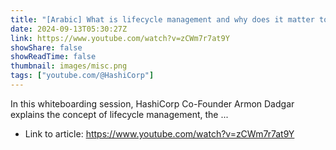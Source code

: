 ```yaml
---
title: "[Arabic] What is lifecycle management and why does it matter to platform teams?"
date: 2024-09-13T05:30:27Z
link: https://www.youtube.com/watch?v=zCWm7r7at9Y
showShare: false
showReadTime: false
thumbnail: images/misc.png
tags: ["youtube.com/@HashiCorp"]
---
```

In this whiteboarding session, HashiCorp Co-Founder Armon Dadgar explains the concept of lifecycle management, the ...

- Link to article: https://www.youtube.com/watch?v=zCWm7r7at9Y